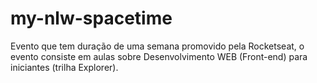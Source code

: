 # my-nlw-spacetime
Evento que tem duração de uma semana promovido pela Rocketseat, o evento consiste em aulas sobre Desenvolvimento WEB (Front-end) para iniciantes (trilha Explorer).
